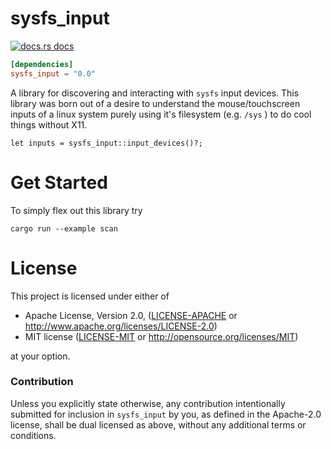 # sysfs_input

<a href="https://docs.rs/sysfs_input"><img src="https://img.shields.io/badge/docs-latest-blue.svg?style=flat-square" alt="docs.rs docs" /></a>

```toml
[dependencies]
sysfs_input = "0.0"
```


A library for discovering and interacting with `sysfs` input devices. This library was born out of a desire to understand the mouse/touchscreen inputs of a linux system purely using it's filesystem (e.g. `/sys` ) to do cool things without X11. 

```
let inputs = sysfs_input::input_devices()?;
```

# Get Started

To simply flex out this library try

```
cargo run --example scan
```

# License

This project is licensed under either of

 * Apache License, Version 2.0, ([LICENSE-APACHE](LICENSE-APACHE) or
   http://www.apache.org/licenses/LICENSE-2.0)
 * MIT license ([LICENSE-MIT](LICENSE-MIT) or
   http://opensource.org/licenses/MIT)

at your option.

### Contribution

Unless you explicitly state otherwise, any contribution intentionally submitted
for inclusion in `sysfs_input` by you, as defined in the Apache-2.0 license, shall be
dual licensed as above, without any additional terms or conditions.
